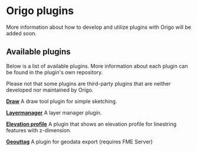 
# Origo plugins
More information about how to develop and utilize plugins with Origo will be added soon.

## Available plugins
Below is a list of available plugins. More information about each plugin can be found in the plugin's own repository.

Please not that some plugins are third-party plugins that are neither developed nor maintained by Origo.

**[Draw](https://github.com/origo-map/draw-plugin)**
A draw tool plugin for simple sketching.

**[Layermanager](https://github.com/origo-map/layermanager)**
A layer manager plugin.

**[Elevation profile](https://github.com/origo-map/elevation-profile-plugin)**
A plugin that shows an elevation profile for linestring features with z-dimension.

**[Geouttag](https://github.com/Eskilstuna-kommun/Geouttag)**
A plugin for geodata export (requires FME Server)
